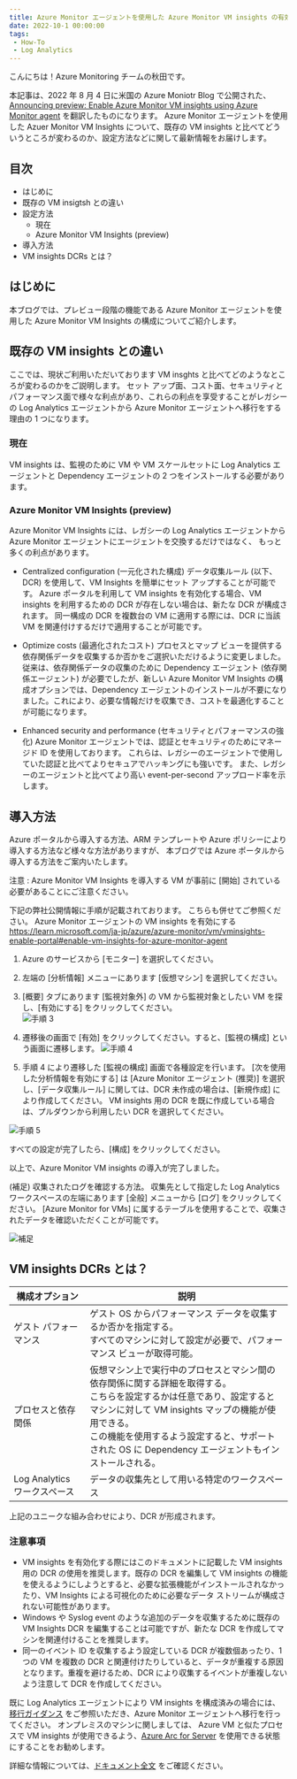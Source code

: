 ```yaml
---
title: Azure Monitor エージェントを使用した Azure Monitor VM insights の有効化 (プレビュー)
date: 2022-10-1 00:00:00
tags:
 - How-To
 - Log Analytics
---
```


こんにちは！Azure Monitoring チームの秋田です。

本記事は、2022 年 8 月 4 日に米国の Azure Moniotr Blog で公開された、[Announcing preview: Enable Azure Monitor VM insights using Azure Monitor agent](https://techcommunity.microsoft.com/t5/azure-observability-blog/announcing-preview-enable-azure-monitor-vm-insights-using-azure/ba-p/3589423) を翻訳したものになります。
Azure Monitor エージェントを使用した Azuer Monitor VM Insights について、既存の VM insights と比べてどういうところが変わるのか、設定方法などに関して最新情報をお届けします。
<!-- more -->



## 目次
- はじめに
- 既存の VM insigtsh との違い
- 設定方法
  - 現在
  - Azure Monitor VM Insights (preview)
- 導入方法
- VM insights DCRs とは？

## はじめに
本ブログでは、プレビュー段階の機能である Azure Monitor エージェントを使用した Azure Monitor VM Insights の構成についてご紹介します。

## 既存の VM insights との違い
ここでは、現状ご利用いただいております VM insghts と比べてどのようなところが変わるのかをご説明します。
セット アップ面、コスト面、セキュリティとパフォーマンス面で様々な利点があり、これらの利点を享受することがレガシーの Log Analytics エージェントから Azure Monitor エージェントへ移行をする理由の 1 つになります。

### 現在
VM insights は、監視のために VM や VM スケールセットに Log Analytics エージェントと Dependency エージェントの 2 つをインストールする必要があります。

### Azure Monitor VM Insights (preview)
Azure Monitor VM Insights には、レガシーの Log Analytics エージェントから Azure Monitor エージェントにエージェントを交換するだけではなく、
もっと多くの利点があります。
- Centralized configuration (一元化された構成)
データ収集ルール (以下、DCR) を使用して、VM Insights を簡単にセット アップすることが可能です。
Azure ポータルを利用して VM insights を有効化する場合、VM insights を利用するための DCR が存在しない場合は、新たな DCR が構成されます。
同一構成の DCR を複数台の VM に適用する際には、DCR に当該 VM を関連付けするだけで適用することが可能です。

- Optimize costs (最適化されたコスト)
プロセスとマップ ビューを提供する依存関係データを収集するか否かをご選択いただけるように変更しました。
従来は、依存関係データの収集のために Dependency エージェント (依存関係エージェント) が必要でしたが、新しい Azure Monitor VM Insights の構成オプションでは、Dependency エージェントのインストールが不要になりました。これにより、必要な情報だけを収集でき、コストを最適化することが可能になります。

- Enhanced security and performance (セキュリティとパフォーマンスの強化)
Azure Monitor エージェントでは、認証とセキュリティのためにマネージド ID を使用しております。
これらは、レガシーのエージェントで使用していた認証と比べてよりセキュアでハッキングにも強いです。
また、レガシーのエージェントと比べてより高い event-per-second アップロード率を示します。

## 導入方法
Azure ポータルから導入する方法、ARM テンプレートや Azure ポリシーにより導入する方法など様々な方法がありますが、
本ブログでは Azure ポータルから導入する方法をご案内いたします。

注意 : Azure Monitor VM Insights を導入する VM が事前に [開始] されている必要があることにご注意ください。

下記の弊社公開情報に手順が記載されております。
こちらも併せてご参照ください。
Azure Monitor エージェントの VM insights を有効にする
https://learn.microsoft.com/ja-jp/azure/azure-monitor/vm/vminsights-enable-portal#enable-vm-insights-for-azure-monitor-agent

1. Azure のサービスから [モニター] を選択してください。

2. 左端の [分析情報] メニューにあります [仮想マシン] を選択してください。

3. [概要] タブにあります [監視対象外] の VM から監視対象としたい VM を探し、[有効にする] をクリックしてください。  
![手順 3](./Azure_Monitor_VM_insights_using_AMA/3-enable.png)

4. 遷移後の画面で [有効] をクリックしてください。すると、[監視の構成] という画面に遷移します。
![手順 4](./Azure_Monitor_VM_insights_using_AMA/4.png)

5. 手順 4 により遷移した [監視の構成] 画面で各種設定を行います。
[次を使用した分析情報を有効にする] は [Azure Monitor エージェント (推奨)] を選択し、[データ収集ルール] に関しては、DCR 未作成の場合は、[新規作成] により作成してください。
VM insights 用の DCR を既に作成している場合は、プルダウンから利用したい DCR を選択してください。

![手順 5](./Azure_Monitor_VM_insights_using_AMA/5.png)

すべての設定が完了したら、[構成] をクリックしてください。

以上で、Azure Monitor VM insights の導入が完了しました。

(補足) 収集されたログを確認する方法。
収集先として指定した Log Analytics ワークスペースの左端にあります [全般] メニューから [ログ] をクリックしてください。
[Azure Monitor for VMs] に属するテーブルを使用することで、収集されたデータを確認いただくことが可能です。

![補足](./Azure_Monitor_VM_insights_using_AMA/check_data.png)

## VM insights DCRs とは？
| 構成オプション | 説明 |
| ---- | ---- |
|ゲスト パフォーマンス | ゲスト OS からパフォーマンス データを収集するか否かを指定する。<br>すべてのマシンに対して設定が必要で、パフォーマンス ビューが取得可能。 |
|プロセスと依存関係 | 仮想マシン上で実行中のプロセスとマシン間の依存関係に関する詳細を取得する。<br>こちらを設定するかは任意であり、設定するとマシンに対して VM insights マップの機能が使用できる。<br>この機能を使用するよう設定すると、サポートされた OS に Dependency エージェントもインストールされる。 |
|Log Analytics ワークスペース | データの収集先として用いる特定のワークスペース |

上記のユニークな組み合わせにより、DCR が形成されます。

### 注意事項
- VM insights を有効化する際にはこのドキュメントに記載した VM insights 用の DCR の使用を推奨します。既存の DCR を編集して VM insights の機能を使えるようにしようとすると、必要な拡張機能がインストールされなかったり、VM Insights による可視化のために必要なデータ ストリームが構成されない可能性があります。
- Windows や Syslog event のような追加のデータを収集するために既存の VM Insights DCR を編集することは可能ですが、新たな DCR を作成してマシンを関連付けることを推奨します。
- 同一のイベント ID を収集するよう設定している DCR が複数個あったり、1 つの VM を複数の DCR と関連付けたりしていると、データが重複する原因となります。重複を避けるため、DCR により収集するイベントが重複しないよう注意して DCR を作成してください。

既に Log Analytics エージェントにより VM insights を構成済みの場合には、[移行ガイダンス](https://learn.microsoft.com/ja-jp/azure/azure-monitor/vm/vminsights-enable-overview#migrate-from-log-analytics-agent) をご参照いただき、Azure Monitor エージェントへ移行を行ってください。
オンプレミスのマシンに関しましては、 Azure VM と似たプロセスで VM insights が使用できるよう、[Azure Arc for Server](https://learn.microsoft.com/ja-jp/azure/azure-arc/servers/overview) を使用できる状態にすることをお勧めします。

詳細な情報については、[ドキュメント全文](https://learn.microsoft.com/ja-jp/azure/azure-monitor/vm/vminsights-enable-overview) をご確認ください。
